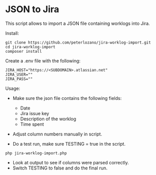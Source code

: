 # JSON to Jira

This script allows to import a JSON file containing worklogs into Jira.

Install:

```
git clone https://github.com/peterlozano/jira-worklog-import.git
cd jira-worklog-import
composer install
```

Create a .env file with the following:

```
JIRA_HOST="https://<SUBDOMAIN>.atlassian.net"
JIRA_USER=""
JIRA_PASS=""
```

Usage:

* Make sure the json file contains the following fields:
  * Date
  * Jira issue key
  * Description of the worklog
  * Time spent

* Adjust column numbers manually in script.

* Do a test run, make sure TESTING = true in the script.
```
php jira-worklog-import.php
```

* Look at output to see if columns were parsed correctly.
* Switch TESTING to false and do the final run.
